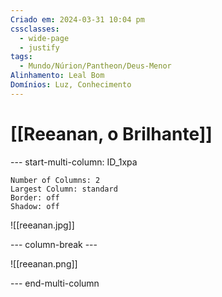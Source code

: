 ```yaml
---
Criado em: 2024-03-31 10:04 pm
cssclasses:
  - wide-page
  - justify
tags:
  - Mundo/Núrion/Pantheon/Deus-Menor
Alinhamento: Leal Bom
Domínios: Luz, Conhecimento
---
```


# [[Reeanan, o Brilhante]]


--- start-multi-column: ID_1xpa
```column-settings
Number of Columns: 2
Largest Column: standard
Border: off
Shadow: off
```

![[reeanan.jpg]]

--- column-break ---

![[reeanan.png]]

--- end-multi-column

